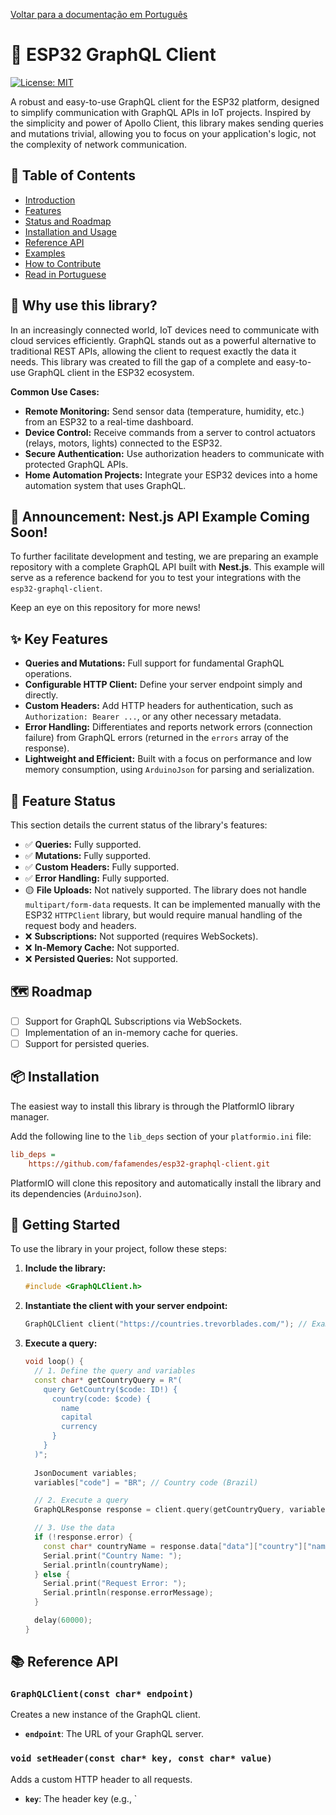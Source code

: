 [Voltar para a documentação em Português](.)

# 🚀 ESP32 GraphQL Client

[![License: MIT](https://img.shields.io/badge/License-MIT-yellow.svg)](https://opensource.org/licenses/MIT)

A robust and easy-to-use GraphQL client for the ESP32 platform, designed to simplify communication with GraphQL APIs in IoT projects. Inspired by the simplicity and power of Apollo Client, this library makes sending queries and mutations trivial, allowing you to focus on your application's logic, not the complexity of network communication.

## 📜 Table of Contents
* [Introduction](#why-use-this-library)
* [Features](#key-features)
* [Status and Roadmap](#feature-status)
* [Installation and Usage](#installation)
* [Reference API](#reference-api)
* [Examples](#examples)
* [How to Contribute](#how-to-contribute)
* [Read in Portuguese](README.md)

## 🤔 Why use this library?

In an increasingly connected world, IoT devices need to communicate with cloud services efficiently. GraphQL stands out as a powerful alternative to traditional REST APIs, allowing the client to request exactly the data it needs. This library was created to fill the gap of a complete and easy-to-use GraphQL client in the ESP32 ecosystem.

**Common Use Cases:**

- **Remote Monitoring:** Send sensor data (temperature, humidity, etc.) from an ESP32 to a real-time dashboard.
- **Device Control:** Receive commands from a server to control actuators (relays, motors, lights) connected to the ESP32.
- **Secure Authentication:** Use authorization headers to communicate with protected GraphQL APIs.
- **Home Automation Projects:** Integrate your ESP32 devices into a home automation system that uses GraphQL.

## 📣 Announcement: Nest.js API Example Coming Soon!

To further facilitate development and testing, we are preparing an example repository with a complete GraphQL API built with **Nest.js**. This example will serve as a reference backend for you to test your integrations with the `esp32-graphql-client`.

Keep an eye on this repository for more news!

## ✨ Key Features

- **Queries and Mutations:** Full support for fundamental GraphQL operations.
- **Configurable HTTP Client:** Define your server endpoint simply and directly.
- **Custom Headers:** Add HTTP headers for authentication, such as `Authorization: Bearer ...`, or any other necessary metadata.
- **Error Handling:** Differentiates and reports network errors (connection failure) from GraphQL errors (returned in the `errors` array of the response).
- **Lightweight and Efficient:** Built with a focus on performance and low memory consumption, using `ArduinoJson` for parsing and serialization.

## 🚦 Feature Status

This section details the current status of the library's features:

- ✅ **Queries:** Fully supported.
- ✅ **Mutations:** Fully supported.
- ✅ **Custom Headers:** Fully supported.
- ✅ **Error Handling:** Fully supported.
- 🟡 **File Uploads:** Not natively supported. The library does not handle `multipart/form-data` requests. It can be implemented manually with the ESP32 `HTTPClient` library, but would require manual handling of the request body and headers.
- ❌ **Subscriptions:** Not supported (requires WebSockets).
- ❌ **In-Memory Cache:** Not supported.
- ❌ **Persisted Queries:** Not supported.

## 🗺️ Roadmap

- [ ] Support for GraphQL Subscriptions via WebSockets.
- [ ] Implementation of an in-memory cache for queries.
- [ ] Support for persisted queries.

## 📦 Installation

The easiest way to install this library is through the PlatformIO library manager.

Add the following line to the `lib_deps` section of your `platformio.ini` file:

```ini
lib_deps =
    https://github.com/fafamendes/esp32-graphql-client.git
```

PlatformIO will clone this repository and automatically install the library and its dependencies (`ArduinoJson`).

## 🚀 Getting Started

To use the library in your project, follow these steps:

1.  **Include the library:**

    ```cpp
    #include <GraphQLClient.h>
    ```

2.  **Instantiate the client with your server endpoint:**

    ```cpp
    GraphQLClient client("https://countries.trevorblades.com/"); // Example with a public API
    ```

3.  **Execute a query:**

    ```cpp
    void loop() {
      // 1. Define the query and variables
      const char* getCountryQuery = R"(
        query GetCountry($code: ID!) {
          country(code: $code) {
            name
            capital
            currency
          }
        }
      )";
      
      JsonDocument variables;
      variables["code"] = "BR"; // Country code (Brazil)

      // 2. Execute a query
      GraphQLResponse response = client.query(getCountryQuery, variables);

      // 3. Use the data
      if (!response.error) {
        const char* countryName = response.data["data"]["country"]["name"];
        Serial.print("Country Name: ");
        Serial.println(countryName);
      } else {
        Serial.print("Request Error: ");
        Serial.println(response.errorMessage);
      }

      delay(60000);
    }
    ```

## 📚 Reference API

### `GraphQLClient(const char* endpoint)`

Creates a new instance of the GraphQL client.

- **`endpoint`**: The URL of your GraphQL server.

### `void setHeader(const char* key, const char* value)`

Adds a custom HTTP header to all requests.

- **`key`**: The header key (e.g., `